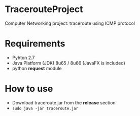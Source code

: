 # TracerouteProject
Computer Networking project: traceroute using ICMP protocol

# Requirements
* Pyhton 2.7
* Java Platform (JDK) 8u65 / 8u66 (JavaFX is included)
* python **request** module

# How to use
* Download traceroute.jar from the **release** section
* `sudo java -jar traceroute.jar`
